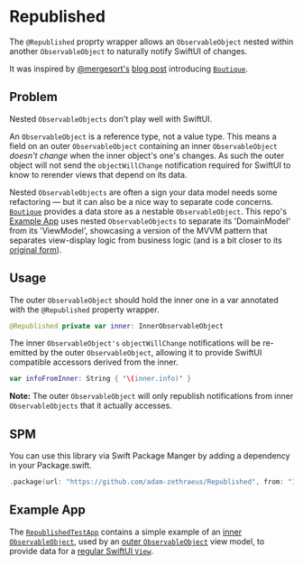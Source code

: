 # Republished

The `@Republished` proprty wrapper allows an `ObservableObject` nested
within another `ObservableObject` to naturally notify SwiftUI of changes.

It was inspired by [@mergesort's](https://github.com/mergesort) [blog post](https://build.ms/2022/06/22/model-view-controller-store/) introducing [`Boutique`](https://github.com/mergesort/Boutique).

## Problem
Nested `ObservableObjects` don't play well with SwiftUI.

An `ObservableObject` is a reference type, not a value type. This means a field on an outer `ObservableObject` containing an inner `ObservableObject` *doesn't change* when the inner object's one's changes. As such the outer object will not send the `objectWillChange` notification required for SwiftUI to know to rerender views that depend on its data.

Nested `ObservableObjects` are often a sign your data model needs some refactoring — but it can also be a nice way to separate code concerns. [`Boutique`](https://github.com/mergesort/Boutique) provides a data store as a nestable `ObservableObject`. This repo's [Example App](https://github.com/adam-zethraeus/Republished/tree/main/RepublishTestApp.swiftpm) uses nested `ObservableObjects` to separate its 'DomainModel' from its 'ViewModel', showcasing a version of the MVVM pattern that separates view-display logic from business logic (and is a bit closer to its [original form](https://docs.microsoft.com/en-us/xamarin/xamarin-forms/enterprise-application-patterns/mvvm)).

## Usage

The outer `ObservableObject` should hold the inner one in a var annotated
with the `@Republished` property wrapper.

```swift
@Republished private var inner: InnerObservableObject
```

The inner `ObservableObject's` `objectWillChange` notifications will be 
re-emitted by the outer `ObservableObject`, allowing it to provide SwiftUI
compatible accessors derived from the inner.

```swift
var infoFromInner: String { "\(inner.info)" }
```

**Note:** The outer `ObservableObject` will only republish notifications
from inner `ObservableObjects` that it actually accesses.

## SPM

You can use this library via Swift Package Manger by adding a dependency in your Package.swift.

```swift
.package(url: "https://github.com/adam-zethraeus/Republished", from: "1.0.1")
```

## Example App
The [`RepublishedTestApp`](https://github.com/adam-zethraeus/Republished/tree/main/RepublishTestApp.swiftpm) contains a simple example of an [inner `ObservableObject`](https://github.com/adam-zethraeus/Republished/blob/main/RepublishTestApp.swiftpm/App/DomainModel.swift), used by an [outer `ObservableObject`](https://github.com/adam-zethraeus/Republished/blob/main/RepublishTestApp.swiftpm/App/ViewModel.swift) view model, to provide data for a [regular SwiftUI `View`](https://github.com/adam-zethraeus/Republished/blob/main/RepublishTestApp.swiftpm/App/Views/ContentView.swift).
